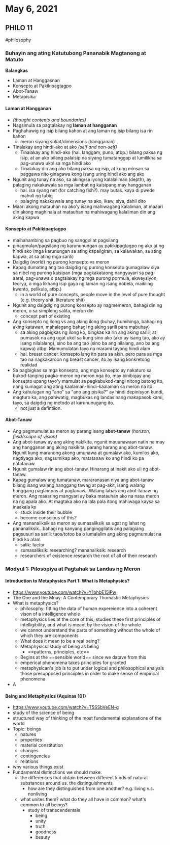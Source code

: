 ---
---

# May 6, 2021
## PHILO 11
#philosophy 
### Buhayin ang ating Katutubong Pananabik Magtanong at Matuto
**Balangkas**
- Laman at Hanggasnan
- Konsepto at Pakikipagtagpo
- Abot-Tanaw
- Metapisika
#### Laman at Hangganan
- *(thought contents and boundaries)*
- Nagsimula sa pagtalakay ng **laman at hangganan**
- Paghahawig ng isip bilang kahon at ang laman ng isip bilang isa rin kahon
	- meron siyang sukat/dimensions (hangganan)
- Tinalakay ang hindi-ako at ako *(self and non-self)*
	- Tinalakay ang hindi-ako (hal. langgam, puno, atbp.) bilang paksa ng isip, at an ako bilang palaisip na siyang tumatanggap at lumilikha sa pag-unawa ukol sa mga hindi ako
	- Tinalakay din ang ako bilang paksa ng isip, at kung minsan sa paggawa nito ginagawa kong isang uring hindi ako ang ako
- Ngunit ang tunay na ako, sa aking/sa iyong kalalaliman (depth), ay palaging nakakawala sa mga lambat ng kaisipang may hangganan 
	- hal. isa syang net (for catching fish?). may butas. kaya di pwede mahuli ng tubig
	- palaging nakakawala ang tunay na ako, ikaw, siya, dahil dito
- Maari akong matauhan na ako'y isang mahiwagang kalaliman, at maaari din akong maghinala at matauhan na mahiwagang kalaliman din ang aking kapwa
#### Konsepto at Pakikipagtagpo
- maihahambing sa pagbuo ng sanggol at pagsilang
- pinagmulan/pagsilang ng karununungan ay pakikipagtagpo ng ako at ng hindi ako (mga karunungan sa ating kapaligiran, sa kalawakan, sa ating kapwa, at sa ating mga sarili)
- Daigdig (world) ng purong konsepto vs meron
- Kapag dumating ang tao daigdig ng purong konsepto gumagalaw siya sa nibel ng purong kaisipan (mga pagkakataong nangyayari sa pag-aaral, pag-unawa o pagtalakay ng mga purong pormula, ekweysiyon, teorya, o mga likhang isip gaya ng laman ng isang nobela, maikling kwento, pelikula, atbp.)
	- in a world of pure concepts, people move in the level of pure thought (e.g. theory shit, literature shit)
- Ngunit ang daigdig ng purong konsepto ay nagmemeron, bahagi din ng meron, o sa simpleng salita, meron din
	- concept part of existing
- Ang konsepto ng ilong vs ang aking ilong (buhay, humihinga, bahagi ng aking katawan, mahalagang bahagi ng aking sarili para mabuhay)
	- sa aking pagbigkas ng ilong ko, bingkas ka rin ang aking sarili, at pumasok na ang ugat ukol sa kung sino ako (ako ay isang tao, ako ay isang nilalalang), sino ba ang tao (sino ba ang nilalang, ano ba ang kapwa) atbp. Mamumulatan tayo na marami tayong hindi alam
	- hal. breast cancer. konsepto lang ito para sa akin. pero para sa mga tao na nagkakaroon ng breast cancer, ito ay isang konkretong realidad
- Sa pagbigkas sa mga konsepto, ang mga konsepto ay nakaturo sa bukod-tanging pagka-meron ng meron nga ito, may binibigay ang konsepto upang tayo'y mamulat sa pagkabukod-tangi nitong batong ito, nang kumagat ang ating kaalaman-hindi-kaalaman sa meron na ito.
- Ang kahulugan ng "ano" sa "ano ang pisika?" ay hindi depinisyon kundi, magturo ka, ang pahiwatig, magbukas ng landas nang makapasok kami, tayo, sa daigdig ng metodo at karununugang ito. 
	- not just a defintiion.
#### Abot-Tanaw
- Ang pagmumulat sa meron ay parang isang **abot-tanaw** *(horizon, field/scope of vision)*
- Ang abot-tanaw ay ang aking nakikita, ngunit mauunawaan natin na may ang hangganan ang aking nakikita, parang harang ang abot-tanaw. Ngunit kung marunong akong umunawa at gumalaw ako, kumilos ako, nagtiyaga ako, nagsumikap ako, matatanaw ko ang hindi ko pa natatanaw.
- Ngunit gumalaw rin ang abot-tanaw. Hinarang at inakit ako uli ng abot-tanaw.
- Kapag gumalaw ang tumatanaw, mararanasan niya ang abot-tanaw bilang isang walang hanggang tawag at pag-akit, isang walang hanggang paglampas at pagtanaw...Walang labas ang abot-tanaw ng meron. Ang maaaring mangyari ay baka matauhan ako na nasa meron na ng apala ako. At magtaka ako na lala pala itong mahiwaga kaysa sa inaakala ko
	- stuck inside their bubble
	- become conscious of this?
- Ang mananaliksik sa meron ay sumasaliksik sa ugat ng lahat ng pananaliksik...bahagi ng kanyang panginggilatis ang palagiang pagsusuri sa sarili: taos/totoo ba o lumalalim ang aking pagmumulat na hindi ko alam
	- salik: factor 
	- sumasaliksik: researching? mananaliksik: research
	- researchers of existence research the root of all of their research

### Modyul 1: Pilosopiya at Pagtahak sa Landas ng Meron
#### Introduction to Metaphysics Part 1: What is Metaphysics?
- https://www.youtube.com/watch?v=Y1bhbE15lPw
- The One and the Mnay: A Contemporary Thomastic Metaphysics
- What is metaphysics?
	- philosophy: fitting the data of human expereience into a coherent vison of a intelligence whole
	- metaphysics lies at the core of this; studies these first principles of intelligibility, and what is meant by the vision of the whole
	- we cannot understand the parts of something without the whole of which they are components
	- What does it mean to be a real being?
	- Metaphysics: study of being as being
		- ==patterns, principles, etc==
	- Begins at the ==sensible world== since we datave from this
	- emperical phenomena takes principles for granted
	- metaphysican's job is to put under logical and philosophical analysis those presupposed princiiples in order to make sense of empirical phenomena
- A

#### Being and Metaphysics (Aquinas 101)
- https://www.youtube.com/watch?v=T5SSbVeEN-g
- study of the science of being
- structured way of thinking of the most fundamental explanations of the world
- Topic: beings
	- natures
	- properties
	- material constitution
	- changes
	- contingencies
	- relations
-  why various things exist
-  Fundamental distinctions we should make:
	-  the differences that obtain between different kinds of natural substances around us. the distinguishments 
		-  how are they distinguished from one another? e.g. living v.s. nonliving
	-  what unites them? what do they all have in common? what's common to all beings?
		-  study of transcendentals
			-  being
			-  unity
			-  truth
			-  goodness
			-  beauty

